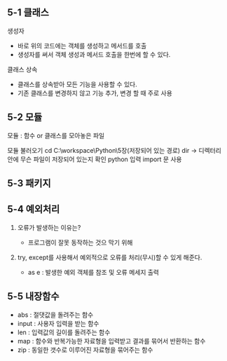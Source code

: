 ## 5-1 클래스 

생성자
 - 바로 위의 코드에는 객체를 생성하고 메서드를 호출
 - 생성자를 써서 객체 생성과 메서드 호출을 한번에 할 수 있다.

클래스 상속
  - 클래스를 상속받아 모든 기능을 사용할 수 있다.
  - 기존 클래스를 변경하지 않고 기능 추가, 변경 할 때 주로 사용

## 5-2 모듈

모듈 : 함수 or 클래스를 모아놓은 파일

모듈 불러오기
cd C:\workspace\Python\5장(저장되어 있는 경로)
dir -> 디렉터리 안에 무슨 파일이 저장되어 있는지 확인
python 입력
import 문 사용

## 5-3 패키지

## 5-4 예외처리
1. 오류가 발생하는 이유는?
   - 프로그램이 잘못 동작하는 것으 막기 위해

2. try, except를 사용해서 예외적으로 오류를 처리(무시)할 수 있게 해준다.
   - as e : 발생한 예외 객체를 참조 및 오류 메세지 출력
  
## 5-5 내장함수
 - abs : 절댓값을 돌려주는 함수
 - input : 사용자 입력을 받는 함수
 - len : 입력값의 길이를 돌려주는 함수
 - map : 함수와 반복가능한 자료형을 입력받고 결과를 묶어서 반환하는 함수
 - zip : 동일한 갯수로 이루어진 자료형을 묶어주는 함수
